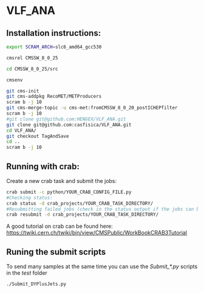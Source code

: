 # VLF_ANA

## Installation instructions:
```bash
export SCRAM_ARCH=slc6_amd64_gcc530

cmsrel CMSSW_8_0_25

cd CMSSW_8_0_25/src

cmsenv

git cms-init  
git cms-addpkg RecoMET/METProducers  
scram b -j 10  
git cms-merge-topic -u cms-met:fromCMSSW_8_0_20_postICHEPfilter  
scram b -j 10  
#git clone git@github.com:HENGEX/VLF_ANA.git
git clone git@github.com:casfisica/VLF_ANA.git
cd VLF_ANA/
git checkout TagAndSave
cd ..
scram b -j 10

```
## Running with crab:

<par>Create a new crab task and submit the jobs:  </par>
```bash
crab submit -c python/YOUR_CRAB_CONFIG_FILE.py  
#Checking status:  
crab status -d crab_projects/YOUR_CRAB_TASK_DIRECTORY/  
#Resubmitting failed jobs (check in the status output if the jobs can be resubmitted):  
crab resubmit -d crab_projects/YOUR_CRAB_TASK_DIRECTORY/  
```
<par>A good tutorial on crab can be found here: https://twiki.cern.ch/twiki/bin/view/CMSPublic/WorkBookCRAB3Tutorial  </par>


## Runing the submit scripts
<par>To send many samples at the same time you can use the <i>Submit_*.py</i> scripts in the <i>test</i> folder </par>

```bash
./Submit_DYPlusJets.py

```
